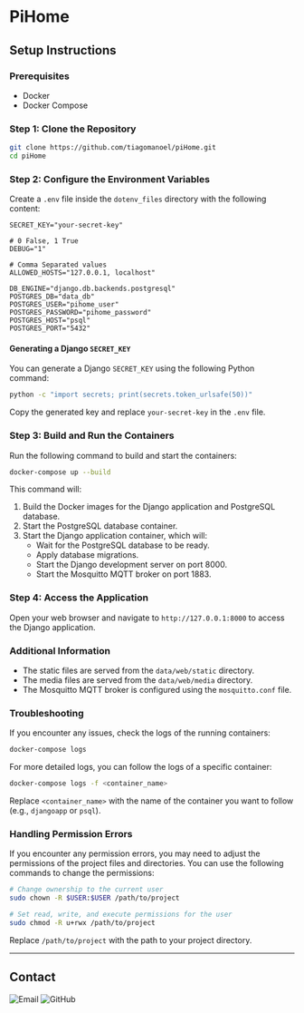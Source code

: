 # PiHome

## Setup Instructions

### Prerequisites

- Docker
- Docker Compose

### Step 1: Clone the Repository

```sh
git clone https://github.com/tiagomanoel/piHome.git
cd piHome
```

### Step 2: Configure the Environment Variables

Create a `.env` file inside the `dotenv_files` directory with the following content:

```properties
SECRET_KEY="your-secret-key"

# 0 False, 1 True
DEBUG="1"

# Comma Separated values
ALLOWED_HOSTS="127.0.0.1, localhost"

DB_ENGINE="django.db.backends.postgresql"
POSTGRES_DB="data_db"
POSTGRES_USER="pihome_user"
POSTGRES_PASSWORD="pihome_password"
POSTGRES_HOST="psql"
POSTGRES_PORT="5432"
```

#### Generating a Django `SECRET_KEY`

You can generate a Django `SECRET_KEY` using the following Python command:

```sh
python -c "import secrets; print(secrets.token_urlsafe(50))"
```

Copy the generated key and replace `your-secret-key` in the `.env` file.

### Step 3: Build and Run the Containers

Run the following command to build and start the containers:

```sh
docker-compose up --build
```

This command will:

1. Build the Docker images for the Django application and PostgreSQL database.
2. Start the PostgreSQL database container.
3. Start the Django application container, which will:
   - Wait for the PostgreSQL database to be ready.
   - Apply database migrations.
   - Start the Django development server on port 8000.
   - Start the Mosquitto MQTT broker on port 1883.

### Step 4: Access the Application

Open your web browser and navigate to `http://127.0.0.1:8000` to access the Django application.

### Additional Information

- The static files are served from the `data/web/static` directory.
- The media files are served from the `data/web/media` directory.
- The Mosquitto MQTT broker is configured using the `mosquitto.conf` file.

### Troubleshooting

If you encounter any issues, check the logs of the running containers:

```sh
docker-compose logs
```

For more detailed logs, you can follow the logs of a specific container:

```sh
docker-compose logs -f <container_name>
```

Replace `<container_name>` with the name of the container you want to follow (e.g., `djangoapp` or `psql`).

### Handling Permission Errors

If you encounter any permission errors, you may need to adjust the permissions of the project files and directories. You can use the following commands to change the permissions:

```sh
# Change ownership to the current user
sudo chown -R $USER:$USER /path/to/project

# Set read, write, and execute permissions for the user
sudo chmod -R u+rwx /path/to/project
```

Replace `/path/to/project` with the path to your project directory.

---

## Contact

![Email](https://img.shields.io/badge/Email-tiagomanoel@tiagomanoel.com.br-blue?style=flat-square&logo=gmail)
![GitHub](https://img.shields.io/badge/GitHub-tiagomanoel-blue?style=flat-square&logo=github)

